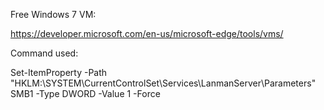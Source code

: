 Free Windows 7 VM:

https://developer.microsoft.com/en-us/microsoft-edge/tools/vms/

Command used:

Set-ItemProperty -Path "HKLM:\SYSTEM\CurrentControlSet\Services\LanmanServer\Parameters" SMB1 -Type DWORD -Value 1 -Force